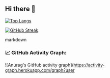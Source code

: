 ## Hi there 👋


[![Top Langs](https://github-readme-stats.vercel.app/api/top-langs/?username=SakeXYZ&layout=compact)](https://github.com/anuraghazra/github-readme-stats)

[![GitHub Streak](https://streak-stats.demolab.com/?user=SakeXYZ)](https://git.io/streak-stats)

markdown
### 📈 GitHub Activity Graph:
![Anurag's GitHub activity graph](https://activity-graph.herokuapp.com/graph?user
<!--
**SakeXYZ/SakeXYZ** is a ✨ _special_ ✨ repository because its `README.md` (this file) appears on your GitHub profile.

Here are some ideas to get you started:

- 🔭 I’m currently working on ...
- 🌱 I’m currently learning ...
- 👯 I’m looking to collaborate on ...
- 🤔 I’m looking for help with ...
- 💬 Ask me about ...
- 📫 How to reach me: ...
- 😄 Pronouns: ...
- ⚡ Fun fact: ...
-->
